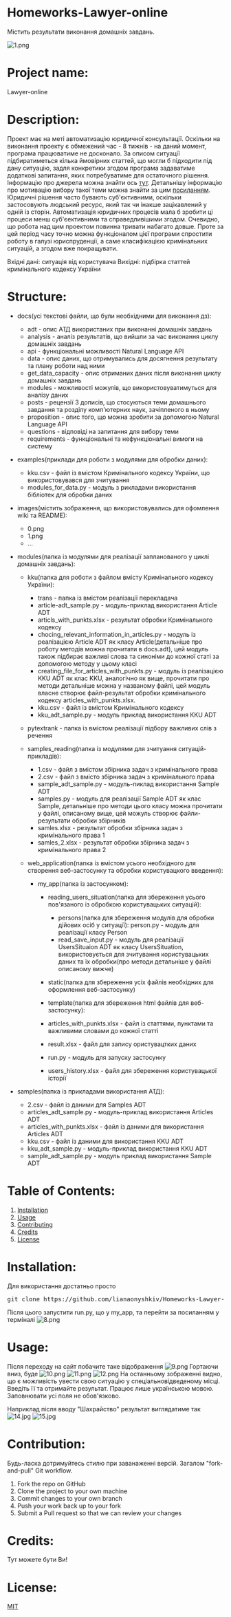 # Homeworks-Lawyer-online
Містить результати виконання домашніх завдань. 

![1.png](https://github.com/lianaonyshkiv/Homeworks-Lawyer-online/blob/master/images/1.png)

# Project name: 
Lawyer-online
    
# Description: 
Проект має на меті автоматизацію юридичної консультації. Оскільки на виконання проекту
є обмежений час - 8 тижнів - на даний момент, програма працюватиме не досконало.
За описом ситуації підбиратиметься кілька ймовірних статтей, що могли б підходити під дану ситуацію, задля конкретики згодом
програма задаватиме додаткові запитання, яких потребуватиме для остаточного рішення. Інформацію про джерела можна знайти 
ось [тут](https://github.com/lianaonyshkiv/Homeworks-Lawyer-online/wiki). Детальнішу інформацію про мотивацію вибору такої
теми можна знайти за цим [посиланням](https://github.com/lianaonyshkiv/Homeworks-Lawyer-online/wiki/%D0%94%D0%BE%D0%BC%D0%B0%D1%88%D0%BD%D1%94-%D0%B7%D0%B0%D0%B2%D0%B4%D0%B0%D0%BD%D0%BD%D1%8F-%E2%84%960).
Юридичні рішення часто бувають суб'єктивними, оскільки застосовують людський ресурс, який так чи інакше зацікавлений
у одній із сторін. Автоматизація юридичних процесів мала б зробити ці процеси менш суб'єективними та справедливішими згодом.
Очевидно, що робота над цим проектом повинна тривати набагато довше. Проте за цей період часу точно можна функціоналом цієї 
програми спростити роботу в галузі юриспруденції, а саме класифікацією кримінальних ситуацій, а згодом вже покращувати.

Вхідні дані: ситуація від користувача
Вихідні: підбірка статтей кримінального кодексу України

# Structure:
* docs(усі текстові файли, що були необхідними для виконання дз):

    * adt - опис АТД використаних при виконанні домашніх завдань
    * analysis - аналіз результатів, що вийшли за час виконання циклу домашніх завдань
    * api - функціональні можливості Natural Language API
    * data - опис даних, що отримувались для досягнення результату та плану роботи над ними
    * get_data_capacity - опис отриманих даних після виконання циклу домашніх завдань
    * modules - можливості можулів, що використовуватимуться для аналізу даних
    * posts - рецензії 3 дописів, що стосуються теми домашнього завдання та розділу комп'ютерних наук, зачіпленого в ньому
    * proposition - опис того, що можна зробити за допомогою Natural Language API
    * questions - відповіді на запитання для вибору теми
    * requirements - функціональні та нефункціональні вимоги на систему
    
* examples(приклади для роботи з модулями для обробки даних):

    * kku.csv - файл із вмістом Кримінального кодексу України, що використовувався для зчитування
    * modules_for_data.py - модуль з рикладами використання бібліотек для обробки даних
    
* images(містить зображення, що використовувались для офомлення wiki та README):

    * 0.png
    * 1.png
    * ...
    
* modules(папка із модулями для реалізації запланованого у циклі домашніх завдань):

    * kku(папка для роботи з файлом вмісту Кримінального кодексу України):
    
        * trans - папка із вмістом реалізації перекладача
        * article-adt_sample.py - модуль-приклад використання Article ADT
        * articls_with_punkts.xlsx - результат обробки Кримінального кодексу
        * chocing_relevant_information_in_articles.py - модуль із реалізацією Article ADT як класу Article(детальніше про роботу методів
            можна прочитати в docs.adt), цей модуль також підбирає важливі слова та синоніми до кожної статі за допомогою методу у цьому             класі
        * creating_file_for_articles_with_punkts.py - модуль із реалізацією KKU ADT як клас KKU, аналогічно як вище, прочитати про                   методи детальніше можна у названому файлі, цей модуль власне створює файл-результат обробки кримінального кодексу                       articles_with_punkts.xlsx.
        * kku.csv - файл із вмістом Кримінального кодексу
        * kku_adt_sample.py - модуль приклад використання KKU ADT
        
    * pytextrank - папка із вмістом реалізації підбору важливих слів з речення
    * samples_reading(папка із модулями для зчитуання ситуацій-прикладів):
    
        * 1.csv - файл з вмістом збірника задач з кримінального права
        * 2.csv - файл з вмісто збірника задач з кримінального права
        * sample_adt_sample.py - модуль-пиклад використання Sample ADT
        * samples.py - модуль для реалізації Sample ADT як клас Sample, детальніше про методи цього класу можна прочитати у файлі, 
            описаному вище, цей можуль створює файли-результати обробки збірників
        * samles.xlsx - результат обробки збірника задач з кримінального права 1
        * samles_2.xlsx - результат обробки збірника задач з кримінального права 2
        
    * web_application(папка із вмістом усього необхідного для створення веб-застосунку та обробки користувацкого введення):
        * my_app(папка із застосунком):
        
            * reading_users_situation(папка для збереження усього пов'язаного із обробкою користувацьких ситуацій):
            
                * persons(папка для збереження модулів для обробки дійових осіб у ситуації):
                    person.py - модуль для реалізації класу Person
                * read_save_input.py - модуль для реалізації UsersSituaion ADT як класу UsersSituation, використовується для зчитування                       користувацьких даних та їх обробки(про методи детальніше у файлі описаному вижче)
                
            * static(папка для збереження усіх файлів необхідних для оформлення веб-застосунку)
            * template(папка для збереження html файлів для веб-застосунку):
            * articles_with_punkts.xlsx - файл із статтями, пунктами та важливими словами до кожної статті
            * result.xlsx - файл для запису ористувацтких даних
            * run.py - модуль для запуску застосунку
            * users_history.xlsx - файл для збереження користувацької історії
            
* samples(папка із прикладами використання АТД):

    * 2.csv - файл із даними для Samples ADT 
    * articles_adt_sample.py - модуль-приклад використання Articles ADT
    * articles_with_punkts.xlsx - файл із даними для використання Articles ADT
    * kku.csv - файл із даними для використання KKU ADT
    * kku_adt_sample.py - модуль-приклад використання KKU ADT
    * sample_adt_sample.py - модуль приклад використання Sample ADT
    

# Table of Contents: 
1. [Installation](#installation)
2. [Usage](#usage)
3. [Contributing](#contribution)
4. [Credits](#credits)
5. [License](#license)

# Installation:

Для використання достатньо просто 
<pre>
git clone https://github.com/lianaonyshkiv/Homeworks-Lawyer-online
</pre>

Після цього запустити run.py, що у my_app, та перейти за посиланням у терміналі
![8.png](https://github.com/lianaonyshkiv/Homeworks-Lawyer-online/blob/master/images/8.png)

# Usage:

Після переходу на сайт побачите таке відображення
![9.png](https://github.com/lianaonyshkiv/Homeworks-Lawyer-online/blob/master/images/9.png)
Гортаючи вниз, буде
![10.png](https://github.com/lianaonyshkiv/Homeworks-Lawyer-online/blob/master/images/10.png)
![11.png](https://github.com/lianaonyshkiv/Homeworks-Lawyer-online/blob/master/images/11.png)
![12.png](https://github.com/lianaonyshkiv/Homeworks-Lawyer-online/blob/master/images/12.png)
На останньому зображенні видно, що є можливість увести свою ситуацію у спеціальновідведеному місці.
Введіть її та отримайте результат.
Працює лише українською мовою.
Заповнювати усі поля не обов'язково.

Наприклад після вводу "Шахрайство" результат виглядатиме так
![14.jpg](https://github.com/lianaonyshkiv/Homeworks-Lawyer-online/blob/master/images/14.png)
![15.jpg](https://github.com/lianaonyshkiv/Homeworks-Lawyer-online/blob/master/images/15.png)

# Contribution:

Будь-ласка дотримуйтесь стилю при заванаженні версій. Загалом "fork-and-pull" Git workflow.

1) Fork the repo on GitHub
2) Clone the project to your own machine
3) Commit changes to your own branch
4) Push your work back up to your fork
5) Submit a Pull request so that we can review your changes

# Credits:

Тут можете бути Ви!

# License:
[MIT](https://choosealicense.com/licenses/mit/)
